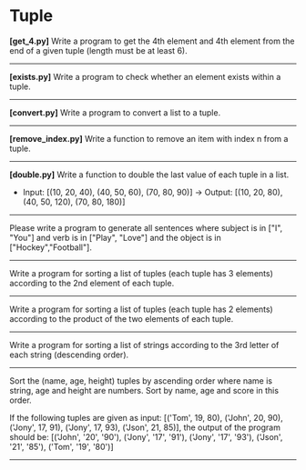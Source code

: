 # Tuple

**[get_4.py]** Write a program to get the 4th element and 4th element from the end of a given tuple (length must be at least 6).

---

**[exists.py]** Write a program to check whether an element exists within a tuple.

---

**[convert.py]** Write a program to convert a list to a tuple.

---

**[remove_index.py]** Write a function to remove an item with index n from a tuple.

---

**[double.py]** Write a function to double the last value of each tuple in a list.

* Input: [(10, 20, 40), (40, 50, 60), (70, 80, 90)] -> Output: [(10, 20, 80), (40, 50, 120), (70, 80, 180)]

---

Please write a program to generate all sentences where subject is in ["I", "You"] and verb is in ["Play", "Love"] and the object is in ["Hockey","Football"].

---

Write a program for sorting a list of tuples (each tuple has 3 elements) according to the 2nd element of each tuple.

---

Write a program for sorting a list of tuples (each tuple has 2 elements) according to the product of the two elements of each tuple.

---

Write a program for sorting a list of strings according to the 3rd letter of each string (descending order).

---

Sort the (name, age, height) tuples by ascending order where name is string, age and height are numbers. Sort by name, age and score in this order.

If the following tuples are given as input: [('Tom', 19, 80), ('John', 20, 90), ('Jony', 17, 91), ('Jony', 17, 93), ('Json', 21, 85)], the output of the program should be: [('John', '20', '90'), ('Jony', '17', '91'), ('Jony', '17', '93'), ('Json', '21', '85'), ('Tom', '19', '80')]

---

